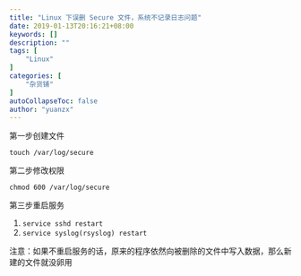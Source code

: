 ```yaml
---
title: "Linux 下误删 Secure 文件，系统不记录日志问题"
date: 2019-01-13T20:16:21+08:00
keywords: []
description: ""
tags: [
    "Linux"
]
categories: [
    "杂货铺"
]
autoCollapseToc: false
author: "yuanzx"
---
```


第一步创建文件

`touch /var/log/secure`

第二步修改权限

`chmod 600 /var/log/secure`

第三步重启服务

1. `service sshd restart`
2. `service syslog(rsyslog) restart`

注意：如果不重启服务的话，原来的程序依然向被删除的文件中写入数据，那么新建的文件就没卵用